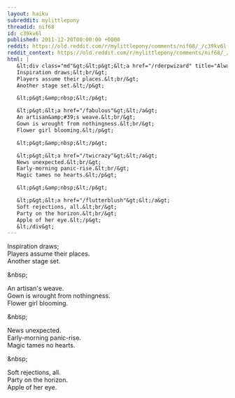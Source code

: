 ```yaml
---
layout: haiku
subreddit: mylittlepony
threadid: nif68
id: c39kv6l
published: 2011-12-20T00:00:00 +0000
reddit: https://old.reddit.com/r/mylittlepony/comments/nif68/_/c39kv6l
reddit_context: https://old.reddit.com/r/mylittlepony/comments/nif68/_/c39kv6l?context=3
html: |
   &lt;div class="md"&gt;&lt;p&gt;&lt;a href="/rderpwizard" title="Always Relevant / Scribbles Within The Margins / Silly Hat Princess"&gt;&lt;/a&gt;
   Inspiration draws;&lt;br/&gt;
   Players assume their places.&lt;br/&gt;
   Another stage set.&lt;/p&gt;

   &lt;p&gt;&amp;nbsp;&lt;/p&gt;

   &lt;p&gt;&lt;a href="/fabulous"&gt;&lt;/a&gt;
   An artisan&amp;#39;s weave.&lt;br/&gt;
   Gown is wrought from nothingness.&lt;br/&gt;
   Flower girl blooming.&lt;/p&gt;

   &lt;p&gt;&amp;nbsp;&lt;/p&gt;

   &lt;p&gt;&lt;a href="/twicrazy"&gt;&lt;/a&gt;
   News unexpected.&lt;br/&gt;
   Early-morning panic-rise.&lt;br/&gt;
   Magic tames no hearts.&lt;/p&gt;

   &lt;p&gt;&amp;nbsp;&lt;/p&gt;

   &lt;p&gt;&lt;a href="/flutterblush"&gt;&lt;/a&gt;
   Soft rejections, all.&lt;br/&gt;
   Party on the horizon.&lt;br/&gt;
   Apple of her eye.&lt;/p&gt;
   &lt;/div&gt;
---
```


[](/rderpwizard "Always Relevant / Scribbles Within The Margins / Silly Hat Princess")
Inspiration draws;  
Players assume their places.  
Another stage set.

&amp;nbsp;

[](/fabulous)
An artisan's weave.  
Gown is wrought from nothingness.  
Flower girl blooming.

&amp;nbsp;

[](/twicrazy)
News unexpected.  
Early-morning panic-rise.  
Magic tames no hearts.

&amp;nbsp;

[](/flutterblush)
Soft rejections, all.  
Party on the horizon.  
Apple of her eye.